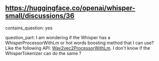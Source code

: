 ## https://huggingface.co/openai/whisper-small/discussions/36

contains_question: yes

question_part: I am wondering if the Whisper has a WhisperProcessorWithLm or hot words boosting method that I can use? Like the following API: [Wav2vec2ProcessorWithLm](https://huggingface.co/docs/transformers/model_doc/wav2vec2#transformers.Wav2Vec2ProcessorWithLM). I don't know if the WhisperTokenizer can do the same ?